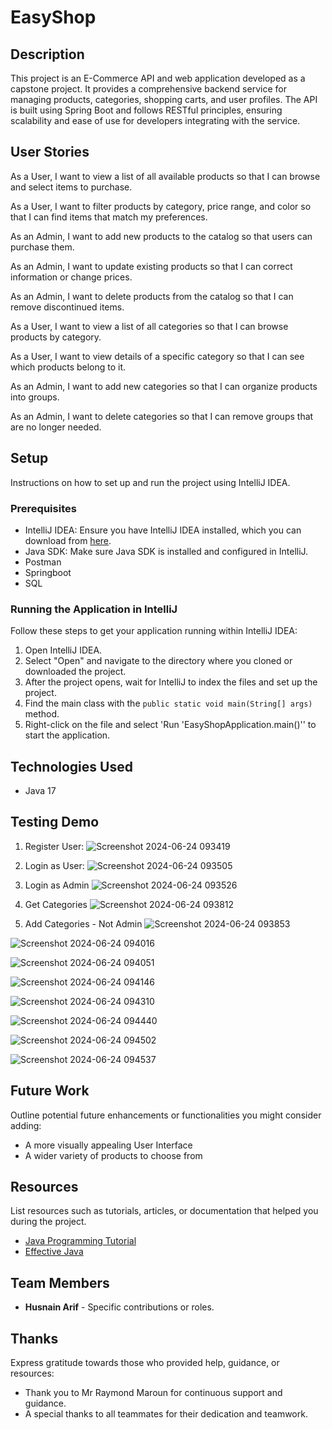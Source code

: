 # EasyShop

## Description

This project is an E-Commerce API and web application developed as a capstone project. It provides a comprehensive backend service for managing products, categories, shopping carts, and user profiles. The API is built using Spring Boot and follows RESTful principles, ensuring scalability and ease of use for developers integrating with the service.



## User Stories

 As a User, I want to view a list of all available products so that I can browse and select items to purchase.

 As a User, I want to filter products by category, price range, and color so that I can find items that match my preferences.

 As an Admin, I want to add new products to the catalog so that users can purchase them.

 As an Admin, I want to update existing products so that I can correct information or change prices.

 As an Admin, I want to delete products from the catalog so that I can remove discontinued items.

 As a User, I want to view a list of all categories so that I can browse products by category.

 As a User, I want to view details of a specific category so that I can see which products belong to it.

 As an Admin, I want to add new categories so that I can organize products into groups.

 As an Admin, I want to delete categories so that I can remove groups that are no longer needed.



## Setup

Instructions on how to set up and run the project using IntelliJ IDEA.

### Prerequisites

- IntelliJ IDEA: Ensure you have IntelliJ IDEA installed, which you can download from [here](https://www.jetbrains.com/idea/download/).
- Java SDK: Make sure Java SDK is installed and configured in IntelliJ.
- Postman
- Springboot
- SQL

### Running the Application in IntelliJ

Follow these steps to get your application running within IntelliJ IDEA:

1. Open IntelliJ IDEA.
2. Select "Open" and navigate to the directory where you cloned or downloaded the project.
3. After the project opens, wait for IntelliJ to index the files and set up the project.
4. Find the main class with the `public static void main(String[] args)` method.
5. Right-click on the file and select 'Run 'EasyShopApplication.main()'' to start the application.

## Technologies Used

- Java 17

## Testing Demo

1. Register User:
![Screenshot 2024-06-24 093419](https://github.com/HasnainArifYU/EasyShop/assets/166551521/99f7c46c-b3a5-436f-856d-fb11343c47b5)

2. Login as User:
![Screenshot 2024-06-24 093505](https://github.com/HasnainArifYU/EasyShop/assets/166551521/3ddddfc7-2716-43f1-84d4-443332926ebf)

3. Login as Admin
![Screenshot 2024-06-24 093526](https://github.com/HasnainArifYU/EasyShop/assets/166551521/b1957c03-c602-47b7-ae8a-ab97830d70a1)

4. Get Categories
![Screenshot 2024-06-24 093812](https://github.com/HasnainArifYU/EasyShop/assets/166551521/3d93ddf0-7c95-4f62-806b-6152aacfe1eb)

5. Add Categories - Not Admin
![Screenshot 2024-06-24 093853](https://github.com/HasnainArifYU/EasyShop/assets/166551521/4642ca6e-2d4a-4d98-94f0-94e7f9b0d218)

![Screenshot 2024-06-24 094016](https://github.com/HasnainArifYU/EasyShop/assets/166551521/5c86d428-4f7f-47aa-bc44-fb1aafedee0c)

![Screenshot 2024-06-24 094051](https://github.com/HasnainArifYU/EasyShop/assets/166551521/86aada6f-464e-4811-bc1d-8b8cc20620c8)

![Screenshot 2024-06-24 094146](https://github.com/HasnainArifYU/EasyShop/assets/166551521/1e708478-730f-4114-a75f-8a2c9b7fd49e)

![Screenshot 2024-06-24 094310](https://github.com/HasnainArifYU/EasyShop/assets/166551521/4402aefb-e80d-48df-b3bc-d682b0e2fcb8)

![Screenshot 2024-06-24 094440](https://github.com/HasnainArifYU/EasyShop/assets/166551521/c8e60e29-809e-42cd-ae86-ec37b854d610)

![Screenshot 2024-06-24 094502](https://github.com/HasnainArifYU/EasyShop/assets/166551521/12691c59-e502-4717-9664-2e1b312c49c1)

![Screenshot 2024-06-24 094537](https://github.com/HasnainArifYU/EasyShop/assets/166551521/cd153b5d-fe83-470b-a276-e4f892f3ab6f)


## Future Work

Outline potential future enhancements or functionalities you might consider adding:

- A more visually appealing User Interface
- A wider variety of products to choose from

## Resources

List resources such as tutorials, articles, or documentation that helped you during the project.

- [Java Programming Tutorial](https://www.example.com)
- [Effective Java](https://www.example.com)

## Team Members

- **Husnain Arif** - Specific contributions or roles.


## Thanks

Express gratitude towards those who provided help, guidance, or resources:

- Thank you to Mr Raymond Maroun for continuous support and guidance.
- A special thanks to all teammates for their dedication and teamwork.
